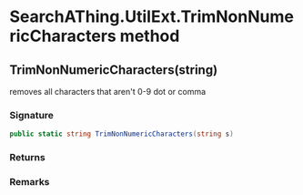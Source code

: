 # SearchAThing.UtilExt.TrimNonNumericCharacters method
## TrimNonNumericCharacters(string)
removes all characters that aren't 0-9 dot or comma

### Signature
```csharp
public static string TrimNonNumericCharacters(string s)
```
### Returns

### Remarks

